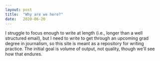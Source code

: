 ```yaml
---
layout: post
title:  "Why are we here?"
date:   2020-06-20
---
```


I struggle to focus enough to write at length (i.e., longer than a well structured email), but I need to write to get through an upcoming grad degree in journalism, so this site is meant as a repository for writing practice. The initial goal is volume of output, not quality, though we'll see how that endures.
